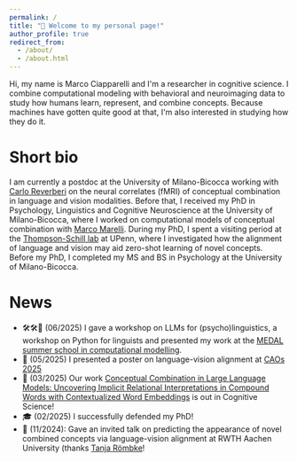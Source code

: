 ```yaml
---
permalink: /
title: "👋 Welcome to my personal page!"
author_profile: true
redirect_from: 
  - /about/
  - /about.html
---
```


Hi, my name is Marco Ciapparelli and I'm a researcher in cognitive science. I combine computational modeling with behavioral and neuroimaging data to study how humans learn, represent, and combine concepts. Because machines have gotten quite good at that, I'm also interested in studying how they do it.

Short bio
======
I am currently a postdoc at the University of Milano-Bicocca working with [Carlo Reverberi](https://scholar.google.com/citations?user=TeyiNGIAAAAJ&hl=en) on the neural correlates (fMRI) of conceptual combination in language and vision modalities. Before that, I received my PhD in Psychology, Linguistics and Cognitive Neuroscience at the University of Milano-Bicocca, where I worked on computational models of conceptual combination with [Marco Marelli](https://www.marcomarelli.net/). During my PhD, I spent a visiting period at the [Thompson-Schill lab](https://web.sas.upenn.edu/schill-lab/) at UPenn, where I investigated how the alignment of language and vision may aid zero-shot learning of novel concepts. Before my PhD, I completed my MS and BS in Psychology at the University of Milano-Bicocca.

News
======
*  🛠️🛠️🎤 (06/2025) I gave a workshop on LLMs for (psycho)linguistics, a workshop on Python for linguists and presented my work at the [MEDAL summer school in computational modelling](https://medal.ut.ee/event/medal-summer-school-in-computational-linguistics/).
*  🎤 (05/2025) I presented a poster on language-vision alignment at [CAOs 2025](https://event.unitn.it/cimec-caos/)
*  🎉 (03/2025) Our work [Conceptual Combination in Large Language Models: Uncovering Implicit Relational Interpretations in Compound Words with Contextualized Word Embeddings](https://doi.org/10.1111/cogs.70048) is out in Cognitive Science!
*  🎓 (02/2025) I successfully defended my PhD!
*  🎤 (11/2024): Gave an invited talk on predicting the appearance of novel combined concepts via language-vision
 alignment at RWTH Aachen University (thanks [Tanja Römbke](https://tanjaroembke.net/)!
